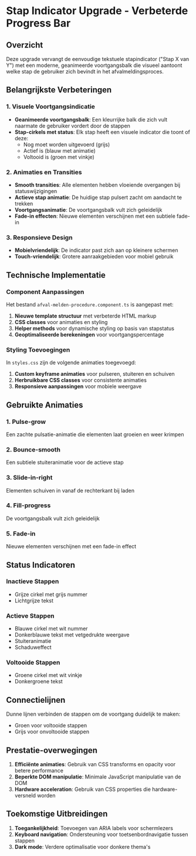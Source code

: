 # Stap Indicator Upgrade - Verbeterde Progress Bar

## Overzicht

Deze upgrade vervangt de eenvoudige tekstuele stapindicator ("Stap X van Y") met een moderne, geanimeerde voortgangsbalk die visueel aantoont welke stap de gebruiker zich bevindt in het afvalmeldingsproces.

## Belangrijkste Verbeteringen

### 1. Visuele Voortgangsindicatie
- **Geanimeerde voortgangsbalk**: Een kleurrijke balk die zich vult naarmate de gebruiker vordert door de stappen
- **Stap-cirkels met status**: Elk stap heeft een visuele indicator die toont of deze:
  - Nog moet worden uitgevoerd (grijs)
  - Actief is (blauw met animatie)
  - Voltooid is (groen met vinkje)

### 2. Animaties en Transities
- **Smooth transities**: Alle elementen hebben vloeiende overgangen bij statuswijzigingen
- **Actieve stap animatie**: De huidige stap pulsert zacht om aandacht te trekken
- **Voortgangsanimatie**: De voortgangsbalk vult zich geleidelijk
- **Fade-in effecten**: Nieuwe elementen verschijnen met een subtiele fade-in

### 3. Responsieve Design
- **Mobielvriendelijk**: De indicator past zich aan op kleinere schermen
- **Touch-vriendelijk**: Grotere aanraakgebieden voor mobiel gebruik

## Technische Implementatie

### Component Aanpassingen
Het bestand `afval-melden-procedure.component.ts` is aangepast met:

1. **Nieuwe template structuur** met verbeterde HTML markup
2. **CSS classes** voor animaties en styling
3. **Helper methods** voor dynamische styling op basis van stapstatus
4. **Geoptimaliseerde berekeningen** voor voortgangspercentage

### Styling Toevoegingen
In `styles.css` zijn de volgende animaties toegevoegd:

1. **Custom keyframe animaties** voor pulseren, stuiteren en schuiven
2. **Herbruikbare CSS classes** voor consistente animaties
3. **Responsieve aanpassingen** voor mobiele weergave

## Gebruikte Animaties

### 1. Pulse-grow
Een zachte pulsatie-animatie die elementen laat groeien en weer krimpen

### 2. Bounce-smooth
Een subtiele stuiteranimatie voor de actieve stap

### 3. Slide-in-right
Elementen schuiven in vanaf de rechterkant bij laden

### 4. Fill-progress
De voortgangsbalk vult zich geleidelijk

### 5. Fade-in
Nieuwe elementen verschijnen met een fade-in effect

## Status Indicatoren

### Inactieve Stappen
- Grijze cirkel met grijs nummer
- Lichtgrijze tekst

### Actieve Stappen
- Blauwe cirkel met wit nummer
- Donkerblauwe tekst met vetgedrukte weergave
- Stuiteranimatie
- Schaduweffect

### Voltooide Stappen
- Groene cirkel met wit vinkje
- Donkergroene tekst

## Connectielijnen
Dunne lijnen verbinden de stappen om de voortgang duidelijk te maken:
- Groen voor voltooide stappen
- Grijs voor onvoltooide stappen

## Prestatie-overwegingen

1. **Efficiënte animaties**: Gebruik van CSS transforms en opacity voor betere performance
2. **Beperkte DOM manipulatie**: Minimale JavaScript manipulatie van de DOM
3. **Hardware acceleration**: Gebruik van CSS properties die hardware-versneld worden

## Toekomstige Uitbreidingen

1. **Toegankelijkheid**: Toevoegen van ARIA labels voor schermlezers
2. **Keyboard navigation**: Ondersteuning voor toetsenbordnavigatie tussen stappen
3. **Dark mode**: Verdere optimalisatie voor donkere thema's